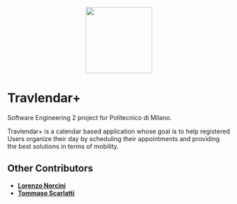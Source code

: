 <p align="center">
  <img src="https://github.com/gmenchetti/TravlendarPlus/blob/master/Documentation/Images/logo_icon.png" height="150">
</p>

# Travlendar+
Software Engineering 2 project for Politecnico di Milano.

Travlendar+ is a calendar based application whose goal is to help registered Users organize their day by scheduling their appointments and providing the best solutions in terms of mobility.

## Other Contributors

* **[Lorenzo Norcini](https://github.com/LorenzoNorcini)**
* **[Tommaso Scarlatti](https://github.com/tmscarla)**
